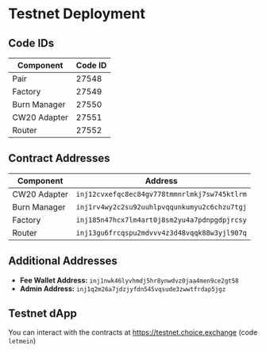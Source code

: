 # Testnet Deployment

## Code IDs

| Component      | Code ID |
| -------------- | ------- |
| Pair           | 27548   |
| Factory        | 27549   |
| Burn Manager   | 27550   |
| CW20 Adapter   | 27551   |
| Router         | 27552   |

## Contract Addresses

| Component      | Address                                                           |
| -------------- | ----------------------------------------------------------------- |
| CW20 Adapter   | `inj12cvxefqc8ec84gv778tmmnrlmkj7sw745ktlrm`                        |
| Burn Manager   | `inj1rv4wy2c2su92uuhlpvqqunkumyu2c6chzu7tgj`                        |
| Factory        | `inj185n47hcx7lm4art0j8sm2yu4a7pdnpgdpjrcsy`                        |
| Router         | `inj13gu6frcqspu2mdvvv4z3d48vqqk88w3yjl907q`                        |

## Additional Addresses

- **Fee Wallet Address:** `inj1nwk46lyvhmdj5hr8ynwdvz0jaa4men9ce2gt58`
- **Admin Address:** `inj1q2m26a7jdzjyfdn545vqsude3zwwtfrdap5jgz`

## Testnet dApp

You can interact with the contracts at https://testnet.choice.exchange (code `letmein`)
